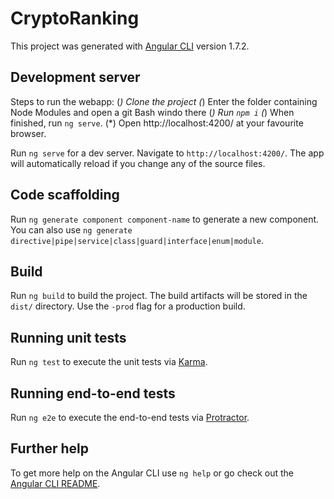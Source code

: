 # CryptoRanking

This project was generated with [Angular CLI](https://github.com/angular/angular-cli) version 1.7.2.

## Development server

Steps to run the webapp:
(*) Clone the project
(*) Enter the folder containing Node Modules and open a git Bash windo there
(*) Run `npm i`
(*) When finished, run `ng serve`.
(*) Open http://localhost:4200/ at your favourite browser.

Run `ng serve` for a dev server. Navigate to `http://localhost:4200/`. The app will automatically reload if you change any of the source files.

## Code scaffolding

Run `ng generate component component-name` to generate a new component. You can also use `ng generate directive|pipe|service|class|guard|interface|enum|module`.

## Build

Run `ng build` to build the project. The build artifacts will be stored in the `dist/` directory. Use the `-prod` flag for a production build.

## Running unit tests

Run `ng test` to execute the unit tests via [Karma](https://karma-runner.github.io).

## Running end-to-end tests

Run `ng e2e` to execute the end-to-end tests via [Protractor](http://www.protractortest.org/).

## Further help

To get more help on the Angular CLI use `ng help` or go check out the [Angular CLI README](https://github.com/angular/angular-cli/blob/master/README.md).
